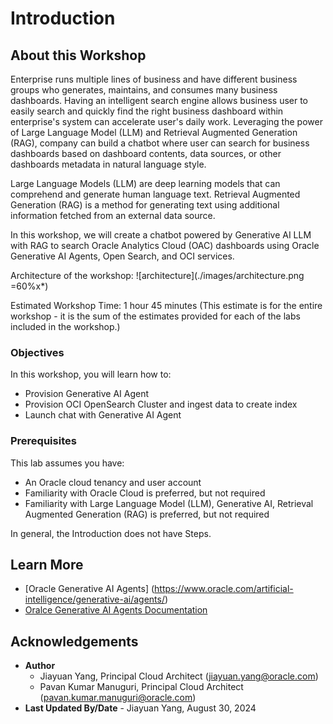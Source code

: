 # Introduction

## About this Workshop

Enterprise runs multiple lines of business and have different business groups who generates, maintains, and consumes many business dashboards. Having an intelligent search engine allows business user to 
easily search and quickly find the right business dashboard within enterprise's system can accelerate user's daily work. Leveraging the power of Large Language Model (LLM) and Retrieval Augmented  Generation (RAG),
company can build a chatbot where user can search for business dashboards based on dashboard contents, data sources, or other dashboards metadata in natural language style. 

Large Language Models (LLM) are deep learning models that can comprehend and generate human language text. Retrieval Augmented Generation (RAG) is a method for generating text 
using additional information fetched from an external data source.

In this workshop, we will create a chatbot powered by Generative AI LLM with RAG to search Oracle Analytics Cloud (OAC) dashboards using Oracle Generative AI Agents, Open Search, and OCI services.

Architecture of the workshop:
![architecture](./images/architecture.png =60%x*)

Estimated Workshop Time: 1 hour 45 minutes (This estimate is for the entire workshop - it is the sum of the estimates provided for each of the labs included in the workshop.)

### Objectives

In this workshop, you will learn how to:
* Provision Generative AI Agent
* Provision OCI OpenSearch Cluster and ingest data to create index
* Launch chat with Generative AI Agent

### Prerequisites

This lab assumes you have:
* An Oracle cloud tenancy and user account
* Familiarity with Oracle Cloud is preferred, but not required
* Familiarity with Large Language Model (LLM), Generative AI, Retrieval Augmented  Generation (RAG) is preferred, but not required


In general, the Introduction does not have Steps.

## Learn More

* [Oracle Generative AI Agents] (https://www.oracle.com/artificial-intelligence/generative-ai/agents/)
* [Oralce Generative AI Agents Documentation](https://docs.public.oneportal.content.oci.oraclecloud.com/en-us/iaas/Content/generative-ai-agents/home.htm)


## Acknowledgements
* **Author** 
    - Jiayuan Yang, Principal Cloud Architect (jiayuan.yang@oracle.com)
    - Pavan Kumar Manuguri, Principal Cloud Architect (pavan.kumar.manuguri@oracle.com)
* **Last Updated By/Date** - Jiayuan Yang, August 30, 2024
